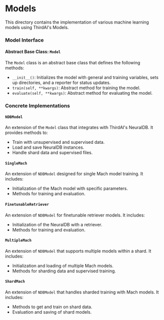 # Models

This directory contains the implementation of various machine learning models using ThirdAI's Models.

### Model Interface

#### Abstract Base Class: `Model`

The `Model` class is an abstract base class that defines the following methods:

- `__init__()`: Initializes the model with general and training variables, sets up directories, and a reporter for status updates.
- `train(self, **kwargs)`: Abstract method for training the model.
- `evaluate(self, **kwargs)`: Abstract method for evaluating the model.

### Concrete Implementations

#### `NDBModel`

An extension of the `Model` class that integrates with ThirdAI's NeuralDB. It provides methods to:

- Train with unsupervised and supervised data.
- Load and save NeuralDB instances.
- Handle shard data and supervised files.

#### `SingleMach`

An extension of `NDBModel` designed for single Mach model training. It includes:

- Initialization of the Mach model with specific parameters.
- Methods for training and evaluation.

#### `FinetunableRetriever`

An extension of `NDBModel` for finetunable retriever models. It includes:

- Initialization of the NeuralDB with a retriever.
- Methods for training and evaluation.

#### `MultipleMach`

An extension of `NDBModel` that supports multiple models within a shard. It includes:

- Initialization and loading of multiple Mach models.
- Methods for sharding data and supervised training.

#### `ShardMach`

An extension of `NDBModel` that handles sharded training with Mach models. It includes:

- Methods to get and train on shard data.
- Evaluation and saving of shard models.
